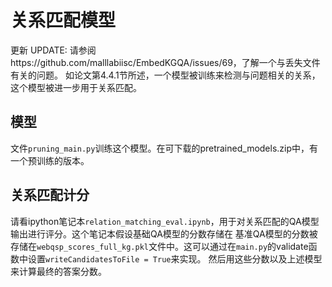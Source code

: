 # 关系匹配模型
更新
UPDATE: 请参阅https://github.com/malllabiisc/EmbedKGQA/issues/69，了解一个与丢失文件有关的问题。
如论文第4.4.1节所述，一个模型被训练来检测与问题相关的关系，这个模型被进一步用于关系匹配。
## 模型
文件`pruning_main.py`训练这个模型。在可下载的pretrained_models.zip中，有一个预训练的版本。
## 关系匹配计分
请看ipython笔记本`relation_matching_eval.ipynb`，用于对关系匹配的QA模型输出进行评分。这个笔记本假设基础QA模型的分数存储在
基准QA模型的分数被存储在`webqsp_scores_full_kg.pkl`文件中。这可以通过在`main.py`的validate函数中设置`writeCandidatesToFile = True`来实现。
然后用这些分数以及上述模型来计算最终的答案分数。

